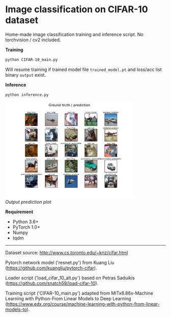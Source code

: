 # Image classification on CIFAR-10 dataset

Home-made image classification training and inference script. No torchvision / cv2 included.

**Training**
```bash
python CIFAR-10_main.py
```
Will resume training if trained model file `trained_model.pt` and loss/acc list binary `output` exist.

**Inference**
```bash
python inference.py
```

<img src="./prediction_plot.png" width="80%" /> \
*Output prediction plot*


**Requirement**
- Python 3.6+
- PyTorch 1.0+
- Numpy
- tqdm

---

Dataset source: http://www.cs.toronto.edu/~kriz/cifar.html

Pytorch network model ('resnet.py') from Kuang Liu (https://github.com/kuangliu/pytorch-cifar).

Loader script ('load_cifar_10_alt.py') based on Petras Saduikis (https://github.com/snatch59/load-cifar-10).

Training script ('CIFAR-10_main.py') adapted from MITx6.86x-Machine Learning with Python-From Linear Models to Deep Learning (https://www.edx.org/course/machine-learning-with-python-from-linear-models-to).
